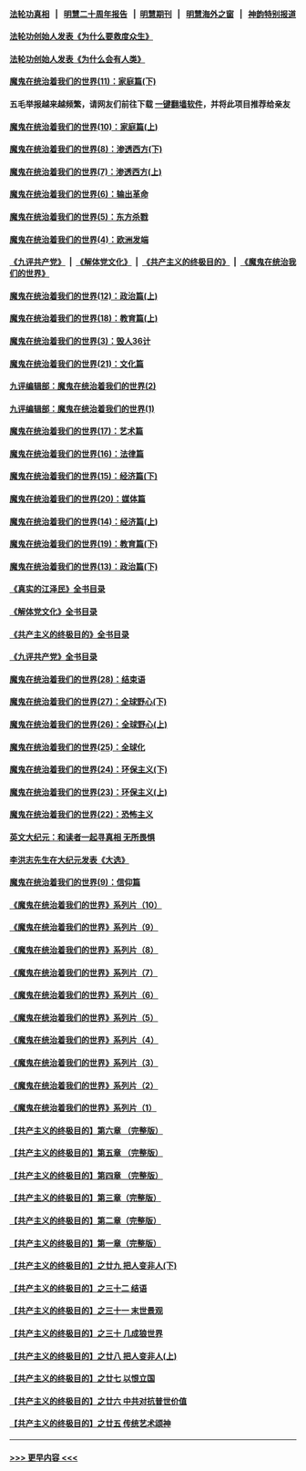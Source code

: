 #### [法轮功真相](https://github.com/gfw-breaker/truth/blob/master/README.md?t=0) &nbsp;&nbsp;|&nbsp;&nbsp; [明慧二十周年报告](https://github.com/gfw-breaker/mh-reports/blob/master/README.md?t=0) &nbsp;&nbsp;|&nbsp;&nbsp;[明慧期刊](https://github.com/gfw-breaker/mh-qikan) &nbsp;&nbsp;|&nbsp;&nbsp; [明慧海外之窗](https://github.com/gfw-breaker/mh-news/blob/master/README.md?t=0) &nbsp;&nbsp;|&nbsp;&nbsp; [神韵特别报道](https://github.com/gfw-breaker/mh-news/blob/master/shenyun.md?t=0)
#### [法轮功创始人发表《为什么要救度众生》](../pages/nsc422/n13975246.md?t=05241843) 
#### [法轮功创始人发表《为什么会有人类》](../pages/nsc422/n13912117.md?t=05241843) 
#### [魔鬼在统治着我们的世界(11)：家庭篇(下)](../pages/nsc422/n10440961.md?t=05241843) 
#### 五毛举报越来越频繁，请网友们前往下载 [一键翻墙软件](https://github.com/gfw-breaker/ssr-accounts)，并将此项目推荐给亲友
#### [魔鬼在统治着我们的世界(10)：家庭篇(上)](../pages/nsc422/n10435448.md?t=05241843) 
#### [魔鬼在统治着我们的世界(8)：渗透西方(下)](../pages/nsc422/n10429603.md?t=05241843) 
#### [魔鬼在统治着我们的世界(7)：渗透西方(上)](../pages/nsc422/n10426013.md?t=05241843) 
#### [魔鬼在统治着我们的世界(6)：输出革命](../pages/nsc422/n10421536.md?t=05241843) 
#### [魔鬼在统治着我们的世界(5)：东方杀戮](../pages/nsc422/n10417707.md?t=05241843) 
#### [魔鬼在统治着我们的世界(4)：欧洲发端](../pages/nsc422/n10414890.md?t=05241843) 
#### [《九评共产党》](https://github.com/begood0513/9ping.md/blob/master/README.md) &nbsp;|&nbsp; [《解体党文化》](../../../../jtdwh.md/blob/master/README.md)  &nbsp;|&nbsp; [《共产主义的终极目的》](../../../../gczydzjmd.md/blob/master/README.md) &nbsp;|&nbsp; [《魔鬼在统治我们的世界》](../../../../mgztzwmdsj.md/blob/master/README.md) 
#### [魔鬼在统治着我们的世界(12)：政治篇(上)](../pages/nsc422/n10444576.md?t=05241843) 
#### [魔鬼在统治着我们的世界(18)：教育篇(上)](../pages/nsc422/n10526970.md?t=05241843) 
#### [魔鬼在统治着我们的世界(3)：毁人36计](../pages/nsc422/n10411583.md?t=05241843) 
#### [魔鬼在统治着我们的世界(21)：文化篇](../pages/nsc422/n10597706.md?t=05241843) 
#### [九评编辑部：魔鬼在统治着我们的世界(2)](../pages/nsc422/n10410036.md?t=05241843) 
#### [九评编辑部：魔鬼在统治着我们的世界(1)](../pages/nsc422/n10406825.md?t=05241843) 
#### [魔鬼在统治着我们的世界(17)：艺术篇](../pages/nsc422/n10499093.md?t=05241843) 
#### [魔鬼在统治着我们的世界(16)：法律篇](../pages/nsc422/n10485969.md?t=05241843) 
#### [魔鬼在统治着我们的世界(15)：经济篇(下)](../pages/nsc422/n10469975.md?t=05241843) 
#### [魔鬼在统治着我们的世界(20)：媒体篇](../pages/nsc422/n10586579.md?t=05241843) 
#### [魔鬼在统治着我们的世界(14)：经济篇(上)](../pages/nsc422/n10457370.md?t=05241843) 
#### [魔鬼在统治着我们的世界(19)：教育篇(下)](../pages/nsc422/n10564808.md?t=05241843) 
#### [魔鬼在统治着我们的世界(13)：政治篇(下)](../pages/nsc422/n10448270.md?t=05241843) 
#### [《真实的江泽民》全书目录](../pages/nsc422/n13721399.md?t=05241843) 
#### [《解体党文化》全书目录](../pages/nsc422/n13721157.md?t=05241843) 
#### [《共产主义的终极目的》全书目录](../pages/nsc422/n13721048.md?t=05241843) 
#### [《九评共产党》全书目录](../pages/nsc422/n13708085.md?t=05241843) 
#### [魔鬼在统治着我们的世界(28)：结束语](../pages/nsc422/n10936246.md?t=05241843) 
#### [魔鬼在统治着我们的世界(27)：全球野心(下)](../pages/nsc422/n10928319.md?t=05241843) 
#### [魔鬼在统治着我们的世界(26)：全球野心(上)](../pages/nsc422/n10900318.md?t=05241843) 
#### [魔鬼在统治着我们的世界(25)：全球化](../pages/nsc422/n10788205.md?t=05241843) 
#### [魔鬼在统治着我们的世界(24)：环保主义(下)](../pages/nsc422/n10695307.md?t=05241843) 
#### [魔鬼在统治着我们的世界(23)：环保主义(上)](../pages/nsc422/n10688613.md?t=05241843) 
#### [魔鬼在统治着我们的世界(22)：恐怖主义](../pages/nsc422/n10614727.md?t=05241843) 
#### [英文大纪元：和读者一起寻真相 无所畏惧](../pages/nsc422/n12542027.md?t=05241843) 
#### [李洪志先生在大纪元发表《大选》](../pages/nsc422/n12534746.md?t=05241843) 
#### [魔鬼在统治着我们的世界(9)：信仰篇](../pages/nsc422/n10432159.md?t=05241843) 
#### [《魔鬼在统治着我们的世界》系列片（10）](../pages/nsc422/n12292670.md?t=05241843) 
#### [《魔鬼在统治着我们的世界》系列片（9）](../pages/nsc422/n12290859.md?t=05241843) 
#### [《魔鬼在统治着我们的世界》系列片（8）](../pages/nsc422/n12287445.md?t=05241843) 
#### [《魔鬼在统治着我们的世界》系列片（7）](../pages/nsc422/n12283425.md?t=05241843) 
#### [《魔鬼在统治着我们的世界》系列片（6）](../pages/nsc422/n12282314.md?t=05241843) 
#### [《魔鬼在统治着我们的世界》系列片（5）](../pages/nsc422/n12281419.md?t=05241843) 
#### [《魔鬼在统治着我们的世界》系列片（4）](../pages/nsc422/n12274024.md?t=05241843) 
#### [《魔鬼在统治着我们的世界》系列片（3）](../pages/nsc422/n12271322.md?t=05241843) 
#### [《魔鬼在统治着我们的世界》系列片（2）](../pages/nsc422/n12269049.md?t=05241843) 
#### [《魔鬼在统治着我们的世界》系列片（1）](../pages/nsc422/n12267575.md?t=05241843) 
#### [【共产主义的终极目的】第六章 （完整版）](../pages/nsc422/n11428913.md?t=05241843) 
#### [【共产主义的终极目的】第五章 （完整版）](../pages/nsc422/n11428912.md?t=05241843) 
#### [【共产主义的终极目的】第四章 （完整版）](../pages/nsc422/n11428907.md?t=05241843) 
#### [【共产主义的终极目的】第三章（完整版）](../pages/nsc422/n11428848.md?t=05241843) 
#### [【共产主义的终极目的】第二章（完整版）](../pages/nsc422/n11428831.md?t=05241843) 
#### [【共产主义的终极目的】第一章（完整版）](../pages/nsc422/n11417651.md?t=05241843) 
#### [【共产主义的终极目的】之廿九 把人变非人(下)](../pages/nsc422/n11344140.md?t=05241843) 
#### [【共产主义的终极目的】之三十二 结语](../pages/nsc422/n11360535.md?t=05241843) 
#### [【共产主义的终极目的】之三十一 末世景观](../pages/nsc422/n11351129.md?t=05241843) 
#### [【共产主义的终极目的】之三十 几成狼世界](../pages/nsc422/n11348280.md?t=05241843) 
#### [【共产主义的终极目的】之廿八 把人变非人(上)](../pages/nsc422/n11340492.md?t=05241843) 
#### [【共产主义的终极目的】之廿七 以恨立国](../pages/nsc422/n11336944.md?t=05241843) 
#### [【共产主义的终极目的】之廿六 中共对抗普世价值](../pages/nsc422/n11324785.md?t=05241843) 
#### [【共产主义的终极目的】之廿五 传统艺术颂神](../pages/nsc422/n11296396.md?t=05241843) 

----
#### [ >>> 更早内容 <<< ](../indexes/nsc422-earlier.md)
